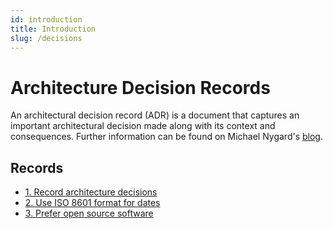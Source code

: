 ```yaml
---
id: introduction
title: Introduction
slug: /decisions
---
```


# Architecture Decision Records

An architectural decision record (ADR) is a document that captures an important
architectural decision made along with its context and consequences. Further
information can be found on Michael Nygard's
[blog](https://cognitect.com/blog/2011/11/15/documenting-architecture-decisions).

## Records

- [1. Record architecture decisions](/docs/decisions/record-architecture-decisions)
- [2. Use ISO 8601 format for dates](/docs/decisions/use-iso-8601-format-for-dates)
- [3. Prefer open source software](/docs/decisions/prefer-open-source-software)
